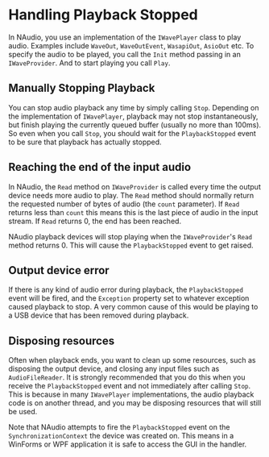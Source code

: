 # Handling Playback Stopped

In NAudio, you use an implementation of the `IWavePlayer` class to play audio. Examples include `WaveOut`, `WaveOutEvent`, `WasapiOut`, `AsioOut` etc. To specify the audio to be played, you call the `Init` method passing in an `IWaveProvider`. And to start playing you call `Play`.

## Manually Stopping Playback

You can stop audio playback any time by simply calling `Stop`. Depending on the implementation of `IWavePlayer`, playback may not stop instantaneously, but finish playing the currently queued buffer (usually no more than 100ms). So even when you call `Stop`, you should wait for the `PlaybackStopped` event to be sure that playback has actually stopped.

## Reaching the end of the input audio

In NAudio, the `Read` method on `IWaveProvider` is called every time the output device needs more audio to play. The `Read` method should normally return the requested number of bytes of audio (the `count` parameter). If `Read` returns less than `count` this means this is the last piece of audio in the input stream. If `Read` returns 0, the end has been reached.

NAudio playback devices will stop playing when the `IWaveProvider`'s `Read` method returns 0. This will cause the `PlaybackStopped` event to get raised.

## Output device error

If there is any kind of audio error during playback, the `PlaybackStopped` event will be fired, and the `Exception` property set to whatever exception caused playback to stop. A very common cause of this would be playing to a USB device that has been removed during playback.

## Disposing resources

Often when playback ends, you want to clean up some resources, such as disposing the output device, and closing any input files such as `AudioFileReader`. It is strongly recommended that you do this when you receive the `PlaybackStopped` event and not immediately after calling `Stop`. This is because in many `IWavePlayer` implementations, the audio playback code is on another thread, and you may be disposing resources that will still be used.

Note that NAudio attempts to fire the `PlaybackStopped` event on the `SynchronizationContext` the device was created on. This means in a WinForms or WPF application it is safe to access the GUI in the handler.